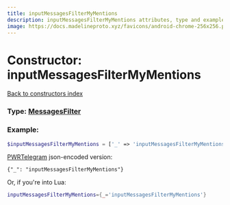 ```yaml
---
title: inputMessagesFilterMyMentions
description: inputMessagesFilterMyMentions attributes, type and example
image: https://docs.madelineproto.xyz/favicons/android-chrome-256x256.png
---
```

# Constructor: inputMessagesFilterMyMentions  
[Back to constructors index](index.md)






### Type: [MessagesFilter](../types/MessagesFilter.md)


### Example:

```php
$inputMessagesFilterMyMentions = ['_' => 'inputMessagesFilterMyMentions'];
```  

[PWRTelegram](https://pwrtelegram.xyz) json-encoded version:

```
{"_": "inputMessagesFilterMyMentions"}
```


Or, if you're into Lua:

```lua
inputMessagesFilterMyMentions={_='inputMessagesFilterMyMentions'}

```



